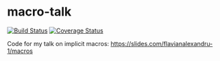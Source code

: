# macro-talk

[![Build Status](https://travis-ci.org/alexflav23/macro-talk.svg?branch=master)](https://travis-ci.org/alexflav23/macro-talk) [![Coverage Status](https://coveralls.io/repos/github/alexflav23/macro-talk/badge.svg?branch=master)](https://coveralls.io/github/alexflav23/macro-talk?branch=master)


Code for my talk on implicit macros: https://slides.com/flavianalexandru-1/macros
